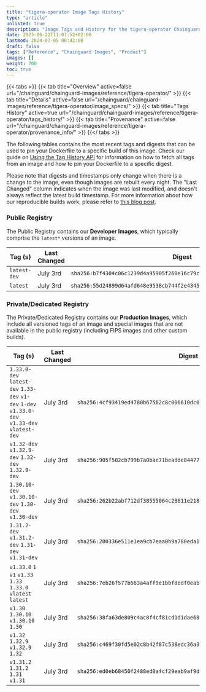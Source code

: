 ```yaml
---
title: "tigera-operator Image Tags History"
type: "article"
unlisted: true
description: "Image Tags and History for the tigera-operator Chainguard Image"
date: 2023-06-22T11:07:52+02:00
lastmod: 2024-07-05 00:42:00
draft: false
tags: ["Reference", "Chainguard Images", "Product"]
images: []
weight: 700
toc: true
---
```


{{< tabs >}}
{{< tab title="Overview" active=false url="/chainguard/chainguard-images/reference/tigera-operator/" >}}
{{< tab title="Details" active=false url="/chainguard/chainguard-images/reference/tigera-operator/image_specs/" >}}
{{< tab title="Tags History" active=true url="/chainguard/chainguard-images/reference/tigera-operator/tags_history/" >}}
{{< tab title="Provenance" active=false url="/chainguard/chainguard-images/reference/tigera-operator/provenance_info/" >}}
{{</ tabs >}}

The following tables contains the most recent tags and digests that can be used to pin your Dockerfile to a specific build of this image. Check our guide on [Using the Tag History API](/chainguard/chainguard-images/using-the-tag-history-api/) for information on how to fetch all tags from an image and how to pin your Dockerfile to a specific digest.

Please note that digests and timestamps only change when there is a change to the image, even though images are rebuilt every night. The "Last Changed" column indicates when the image was last modified, and doesn't always reflect the latest build timestamp. For more information about how our reproducible builds work, please refer to [this blog post](https://www.chainguard.dev/unchained/reproducing-chainguards-reproducible-image-builds).

### Public Registry
The Public Registry contains our **Developer Images**, which typically comprise the `latest*` versions of an image.

| Tag (s)       | Last Changed | Digest                                                                    |
|---------------|--------------|---------------------------------------------------------------------------|
|  `latest-dev` | July 3rd     | `sha256:b7f4304c06c1239d4a95905f260e16c79c79fa29f0c7e6cd37d97d362551dea4` |
|  `latest`     | July 3rd     | `sha256:55d24899d64afd648e9538cb744f2e434542843155d17ae55dbdb22c4082ce9b` |


### Private/Dedicated Registry
The Private/Dedicated Registry contains our **Production Images**, which include all versioned tags of an image and special images that are not available in the public registry (including FIPS images and other custom builds).

| Tag (s)                                                                                        | Last Changed | Digest                                                                    |
|------------------------------------------------------------------------------------------------|--------------|---------------------------------------------------------------------------|
|  `1.33.0-dev` `latest-dev` `1.33-dev` `v1-dev` `1-dev` `v1.33.0-dev` `v1.33-dev` `vlatest-dev` | July 3rd     | `sha256:4cf93419ed4780b67562c8c006610dc04b45a16dc08a4f62798098d1c17057c3` |
|  `v1.32-dev` `v1.32.9-dev` `1.32-dev` `1.32.9-dev`                                             | July 3rd     | `sha256:905f582cb799b7a0bae71beadde844770c6392e14d292f2c2fe687bbf818efde` |
|  `1.30.10-dev` `v1.30.10-dev` `1.30-dev` `v1.30-dev`                                           | July 3rd     | `sha256:262b22abf712df38555064c28611e218411133d9c23691388d1a7bb808bdf15b` |
|  `1.31.2-dev` `v1.31.2-dev` `1.31-dev` `v1.31-dev`                                             | July 3rd     | `sha256:200336e511e1ea9cb7eaa0b9a780eda1a6f64f1953f0b426cce19582a00315e6` |
|  `v1.33.0` `1` `v1` `v1.33` `1.33` `1.33.0` `vlatest` `latest`                                 | July 3rd     | `sha256:7eb26f577b563a4aff9e1bbfdedf0eabecea4693cbf4e1939bbf125595800137` |
|  `v1.30` `1.30.10` `v1.30.10` `1.30`                                                           | July 3rd     | `sha256:38fa63de809c4ac8f4cf81cd1d1dae689b53a49c4cde5278a3055082622c8636` |
|  `v1.32` `1.32.9` `v1.32.9` `1.32`                                                             | July 3rd     | `sha256:c469f30fd5e02c8b42f87c538edc36a3959b25c0a149bfeaed30c6406226f2d8` |
|  `v1.31.2` `1.31.2` `1.31` `v1.31`                                                             | July 3rd     | `sha256:ed0eb68450f2488ed0afcf29eab9af9d88df9f7d8006fb67aa68f1a1617ad702` |

